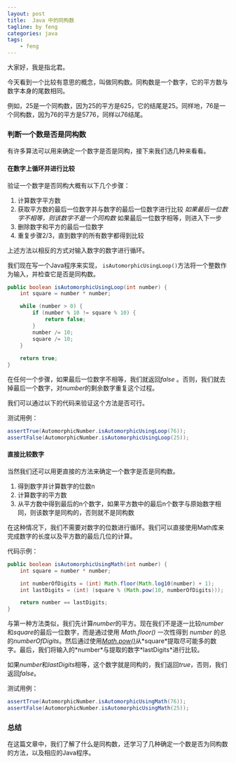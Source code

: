 ```yaml
---
layout: post
title:  Java 中的同构数
tagline: by feng
categories: java
tags: 
    - feng
---
```

大家好，我是指北君。

今天看到一个比较有意思的概念，叫做同构数。同构数是一个数字，它的平方数与数字本身的尾数相同。

例如，25是一个同构数，因为25的平方是625，它的结尾是25。同样地，76是一个同构数，因为76的平方是5776，同样以76结尾。

<!--more-->

### 判断一个数是否是同构数

有许多算法可以用来确定一个数字是否是同构，接下来我们选几种来看看。

#### 在数字上循环并进行比较

验证一个数字是否同构大概有以下几个步骤：

1. 计算数字平方数
2. 获取平方数的最后一位数字并与数字的最后一位数字进行比较 *如果最后一位数字不相等，则该数字不是一个同构数* 如果最后一位数字相等，则进入下一步
3. 删除数字和平方的最后一位数字 
4. 重复步骤2/3，直到数字的所有数字都得到比较

上述方法以相反的方式对输入数字的数字进行循环。

我们现在写一个Java程序来实现， `isAutomorphicUsingLoop()`方法将一个整数作为输入，并检查它是否是同构数。

```java
public boolean isAutomorphicUsingLoop(int number) {
    int square = number * number;

    while (number > 0) {
        if (number % 10 != square % 10) {
            return false;
        }
        number /= 10;
        square /= 10;
    }
    
    return true;
}
```

在任何一个步骤，如果最后一位数字不相等，我们就返回*false* 。否则，我们就去掉最后一个数字，对*number*的剩余数字重复这个过程。

我们可以通过以下的代码来验证这个方法是否可行。

测试用例：

```java
assertTrue(AutomorphicNumber.isAutomorphicUsingLoop(76));
assertFalse(AutomorphicNumber.isAutomorphicUsingLoop(25));
```

#### 直接比较数字

当然我们还可以用更直接的方法来确定一个数字是否是同构数。

1. 得到数字并计算数字的位数n
2. 计算数字的平方数
3. 从平方数中得到最后的n个数字，如果平方数中的最后n个数字与原始数字相同，则该数字是同构的，否则就不是同构数

在这种情况下，我们不需要对数字的位数进行循环。我们可以直接使用Math库来完成数字的长度以及平方数的最后几位的计算。

代码示例：

```java
public boolean isAutomorphicUsingMath(int number) {
    int square = number * number;

    int numberOfDigits = (int) Math.floor(Math.log10(number) + 1);
    int lastDigits = (int) (square % (Math.pow(10, numberOfDigits)));

    return number == lastDigits;
}
```

与第一种方法类似，我们先计算*number*的平方。现在我们不是逐一比较*number*和*square*的最后一位数字，而是通过使用 *Math.floor()* 一次性得到 *number* 的总的*numberOfDigits*。然后通过使用[*Math.pow()*](https://docs.oracle.com/en/java/javase/12/docs/api/java.base/java/lang/Math.html#pow(double,double))从*square*提取尽可能多的数字。最后，我们将输入的*number*与提取的数字*lastDigits*进行比较。

如果*number*和*lastDigits*相等，这个数字就是同构的，我们返回*true*，否则，我们返回*false*。

测试用例：

```java
assertTrue(AutomorphicNumber.isAutomorphicUsingMath(76));
assertFalse(AutomorphicNumber.isAutomorphicUsingMath(25));
```

### 总结

在这篇文章中，我们了解了什么是同构数，还学习了几种确定一个数是否为同构数的方法，以及相应的Java程序。
